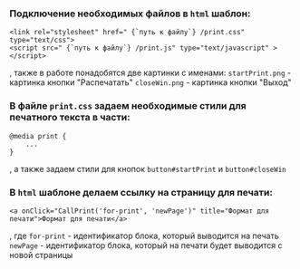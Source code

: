 ### Подключение необходимых файлов в `html` шаблон:

```
<link rel="stylesheet" href=" {`путь к файлу`} /print.css" type="text/css">					
<script src=" {`путь к файлу`} /print.js" type="text/javascript" ></script>
```

, также в работе понадобятся две картинки с именами:
`startPrint.png` - картинка кнопки "Распечатать"
`closeWin.png` - картинка кнопки "Выход"

### В файле `print.css` задаем необходимые стили для печатного текста в части:

```
@media print {
    ...
}
```

, а также задаем стили для кнопок `button#startPrint` и `button#closeWin`

### В `html` шаблоне делаем ссылку на страницу для печати:

```
<a onClick="CallPrint('for-print', 'newPage')" title="Формат для печати">Формат для печати</a>
```

, где `for-print` - идентификатор блока, который выводится на печать
      `newPage`   - идентификатор блока, который на печати будет выводится с новой страницы